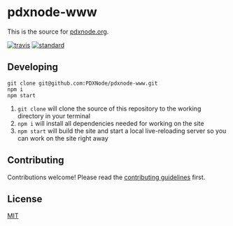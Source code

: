 # pdxnode-www

This is the source for [pdxnode.org](http://pdxnode.org).

[![travis][1]][2]
[![standard][3]][4]

[1]: https://img.shields.io/travis/PDXNode/pdxnode.org.svg?style=flat-square
[2]: https://travis-ci.org/PDXNode/pdxnode.org
[3]: https://img.shields.io/badge/code%20style-standard-brightgreen.svg?style=flat-square
[4]: http://npm.im/standard

## Developing

```
git clone git@github.com:PDXNode/pdxnode-www.git
npm i
npm start
```

1. `git clone` will clone the source of this repository to the working directory in your terminal
1. `npm i` will install all dependencies needed for working on the site
1. `npm start` will build the site and start a local live-reloading server so you can work on the site right away

## Contributing

Contributions welcome! Please read the [contributing guidelines](CONTRIBUTING.md) first.

## License

[MIT](LICENSE.md)
